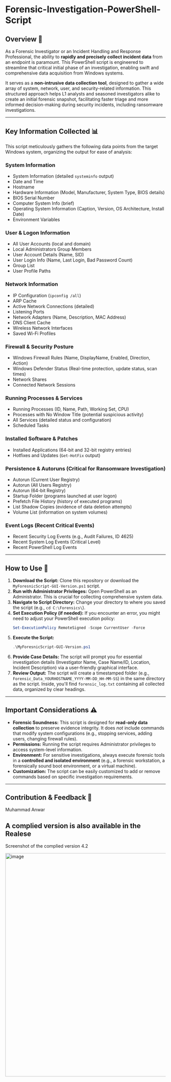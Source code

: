 # Forensic-Investigation-PowerShell-Script

## Overview 🚀
As a Forensic Investigator or an Incident Handling and Response Professional, the ability to **rapidly and precisely collect incident data** from an endpoint is paramount. This PowerShell script is engineered to streamline that critical initial phase of an investigation, enabling swift and comprehensive data acquisition from Windows systems.

It serves as a **non-intrusive data collection tool**, designed to gather a wide array of system, network, user, and security-related information. This structured approach helps L1 analysts and seasoned investigators alike to create an initial forensic snapshot, facilitating faster triage and more informed decision-making during security incidents, including ransomware investigations.

---

## Key Information Collected 📊
This script meticulously gathers the following data points from the target Windows system, organizing the output for ease of analysis:

### **System Information**
* System Information (detailed `systeminfo` output)
* Date and Time
* Hostname
* Hardware Information (Model, Manufacturer, System Type, BIOS details)
* BIOS Serial Number
* Computer System Info (brief)
* Operating System Information (Caption, Version, OS Architecture, Install Date)
* Environment Variables

### **User & Logon Information**
* All User Accounts (local and domain)
* Local Administrators Group Members
* User Account Details (Name, SID)
* User Login Info (Name, Last Login, Bad Password Count)
* Group List
* User Profile Paths

### **Network Information**
* IP Configuration (`ipconfig /all`)
* ARP Cache
* Active Network Connections (detailed)
* Listening Ports
* Network Adapters (Name, Description, MAC Address)
* DNS Client Cache
* Wireless Network Interfaces
* Saved Wi-Fi Profiles

### **Firewall & Security Posture**
* Windows Firewall Rules (Name, DisplayName, Enabled, Direction, Action)
* Windows Defender Status (Real-time protection, update status, scan times)
* Network Shares
* Connected Network Sessions

### **Running Processes & Services**
* Running Processes (ID, Name, Path, Working Set, CPU)
* Processes with No Window Title (potential suspicious activity)
* All Services (detailed status and configuration)
* Scheduled Tasks

### **Installed Software & Patches**
* Installed Applications (64-bit and 32-bit registry entries)
* Hotfixes and Updates (`Get-HotFix` output)

### **Persistence & Autoruns (Critical for Ransomware Investigation)**
* Autorun (Current User Registry)
* Autorun (All Users Registry)
* Autorun (64-bit Registry)
* Startup Folder (programs launched at user logon)
* Prefetch File History (history of executed programs)
* List Shadow Copies (evidence of data deletion attempts)
* Volume List (information on system volumes)

### **Event Logs (Recent Critical Events)**
* Recent Security Log Events (e.g., Audit Failures, ID 4625)
* Recent System Log Events (Critical Level)
* Recent PowerShell Log Events

---

## How to Use 🚀

1.  **Download the Script:** Clone this repository or download the `MyForesnicScript-GUI-Version.ps1` script.
2.  **Run with Administrator Privileges:** Open PowerShell as an Administrator. This is crucial for collecting comprehensive system data.
3.  **Navigate to Script Directory:** Change your directory to where you saved the script (e.g., `cd C:\Forensics\`).
4.  **Set Execution Policy (if needed):** If you encounter an error, you might need to adjust your PowerShell execution policy:
    ```powershell
    Set-ExecutionPolicy RemoteSigned -Scope CurrentUser -Force
    ```
5.  **Execute the Script:**
    ```powershell
    .\MyForesnicScript-GUI-Version.ps1
    ```
6.  **Provide Case Details:** The script will prompt you for essential investigation details (Investigator Name, Case Name/ID, Location, Incident Description) via a user-friendly graphical interface.
7.  **Review Output:** The script will create a timestamped folder (e.g., `Forensic_Data_YOURHOSTNAME_YYYY-MM-DD_HH-MM-SS`) in the same directory as the script. Inside, you'll find `forensic_log.txt` containing all collected data, organized by clear headings.

---

## Important Considerations ⚠️

* **Forensic Soundness:** This script is designed for **read-only data collection** to preserve evidence integrity. It does *not* include commands that modify system configurations (e.g., stopping services, adding users, changing firewall rules).
* **Permissions:** Running the script requires Administrator privileges to access system-level information.
* **Environment:** For sensitive investigations, always execute forensic tools in a **controlled and isolated environment** (e.g., a forensic workstation, a forensically sound boot environment, or a virtual machine).
* **Customization:** The script can be easily customized to add or remove commands based on specific investigation requirements.

---

## Contribution & Feedback 🤝
Muhammad Anwar

## A complied version is also available in the Realese 
Screenshot of the complied version 4.2

<img width="580" height="700" alt="image" src="https://github.com/user-attachments/assets/fe3687d5-f70a-486f-9c55-a418e925d978" />
